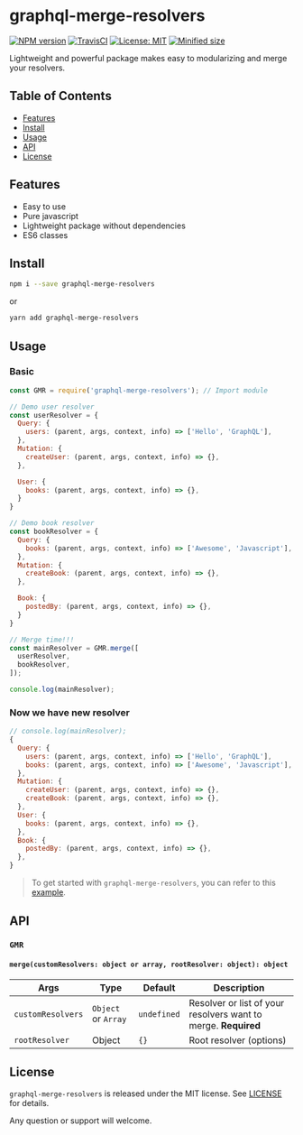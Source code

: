 # graphql-merge-resolvers
[![NPM version](https://img.shields.io/npm/v/graphql-merge-resolvers.svg)](https://img.shields.io/npm/v/graphql-merge-resolvers.svg)
[![TravisCI](https://travis-ci.org/havinhthai/graphql-merge-resolvers.svg?branch=master)](https://travis-ci.org/havinhthai/graphql-merge-resolvers.svg?branch=master)
[![License: MIT](https://img.shields.io/npm/l/graphql-merge-resolvers.svg)](https://opensource.org/licenses/MIT)
[![Minified size](https://img.shields.io/bundlephobia/min/graphql-merge-resolvers.svg)](https://img.shields.io/bundlephobia/min/graphql-merge-resolvers.svg)

Lightweight and powerful package makes easy to modularizing and merge your resolvers.

## Table of Contents
- [Features](#features)
- [Install](#install)
- [Usage](#usage)
- [API](#api)
- [License](#license)

## Features
- Easy to use
- Pure javascript
- Lightweight package without dependencies
- ES6 classes

## Install
```sh
npm i --save graphql-merge-resolvers
```
or
```sh
yarn add graphql-merge-resolvers
```

## Usage
### Basic 
```javascript
const GMR = require('graphql-merge-resolvers'); // Import module

// Demo user resolver
const userResolver = {
  Query: { 
    users: (parent, args, context, info) => ['Hello', 'GraphQL'],
  },
  Mutation: {
    createUser: (parent, args, context, info) => {},
  },

  User: {
    books: (parent, args, context, info) => {},
  }
}

// Demo book resolver
const bookResolver = {
  Query: { 
    books: (parent, args, context, info) => ['Awesome', 'Javascript'],
  },
  Mutation: {
    createBook: (parent, args, context, info) => {},
  },

  Book: {
    postedBy: (parent, args, context, info) => {},
  }
}

// Merge time!!!
const mainResolver = GMR.merge([
  userResolver,
  bookResolver,
]);

console.log(mainResolver);
```

### Now we have new resolver
```javascript
// console.log(mainResolver);
{
  Query: {
    users: (parent, args, context, info) => ['Hello', 'GraphQL'],
    books: (parent, args, context, info) => ['Awesome', 'Javascript'],
  },
  Mutation: {
    createUser: (parent, args, context, info) => {},
    createBook: (parent, args, context, info) => {},
  },
  User: {
    books: (parent, args, context, info) => {},
  },
  Book: {
    postedBy: (parent, args, context, info) => {},
  },
}
```

> To get started with `graphql-merge-resolvers`, you can refer to this [example](https://github.com/havinhthai/graphql-apollo-prisma-example).

## API
### `GMR`
#### `merge(customResolvers: object or array, rootResolver: object): object`
| Args                         | Type                                                            | Default | Description                                                                                                                                                                                                                                              |
| --------------------------- | --------------------------------------------------------------- | ------- | ------------------------------------------------------------------------------------------------------------------------------------------------------------------------------------------------------------------------------------------------- |
| `customResolvers`                  | `Object` or `Array` | `undefined`  | Resolver or list of your resolvers want to merge. **Required**                                              |
| `rootResolver`                     | Object              | `{}`         | Root resolver (options)  |
     

## License
`graphql-merge-resolvers` is released under the MIT license. See [LICENSE](./LICENSE) for details.  
  
Any question or support will welcome.
